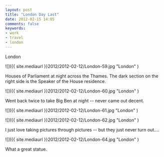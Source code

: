 ```yaml
---
layout: post
title: "London Day Last"
date: 2012-02-15 14:05
comments: false
keywords:
- work
- travel
- london
---
```

London

![]({{ site.mediaurl }}2012/2012-02-12/London-59.jpg "London" )


Houses of Parliament at night across the Thames.  The dark section on the right side is the Speaker of the House residence.

![]({{ site.mediaurl }}2012/2012-02-12/London-60.jpg "London" )


Went back twice to take Big Ben at night -- never came out decent.

![]({{ site.mediaurl }}2012/2012-02-12/London-61.jpg "London" )


![]({{ site.mediaurl }}2012/2012-02-12/London-62.jpg "London" )


I just love taking pictures through pictures -- but they just never turn out....

![]({{ site.mediaurl }}2012/2012-02-12/London-64.jpg "London" )


What a great statue.
